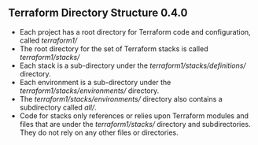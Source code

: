 ## Terraform Directory Structure 0.4.0

- Each project has a root directory for Terraform code and configuration, called *terraform1/*
- The root directory for the set of Terraform stacks is called *terraform1/stacks/*
- Each stack is a sub-directory under the *terraform1/stacks/definitions/* directory.
- Each environment is a sub-directory under the *terraform1/stacks/environments/* directory.
- The *terraform1/stacks/environments/* directory also contains a subdirectory called *all/*.
- Code for stacks only references or relies upon Terraform modules and files that are under the *terraform1/stacks/* directory and subdirectories. They do not rely on any other files or directories.
